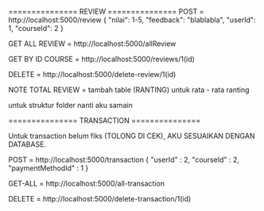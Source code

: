 =============== REVIEW ===============
POST = http://localhost:5000/review
{
  "nilai": 1-5,
  "feedback": "blablabla",
  "userId": 1,
  "courseId": 2
}

GET ALL REVIEW = http://localhost:5000/allReview

GET BY ID COURSE = http://localhost:5000/reviews/1(id)

DELETE = http://localhost:5000/delete-review/1(id)

NOTE TOTAL REVIEW = tambah table (RANTING) untuk rata - rata ranting

untuk struktur folder nanti aku samain


=============== TRANSACTION ===============

Untuk transaction belum fiks (TOLONG DI CEK), AKU SESUAIKAN DENGAN DATABASE.

POST = http://localhost:5000/transaction
{
    "userId" : 2,
    "courseId" : 2,
    "paymentMethodId" : 1
}

GET-ALL = http://localhost:5000/all-transaction

DELETE = http://localhost:5000/delete-transaction/1(id)



